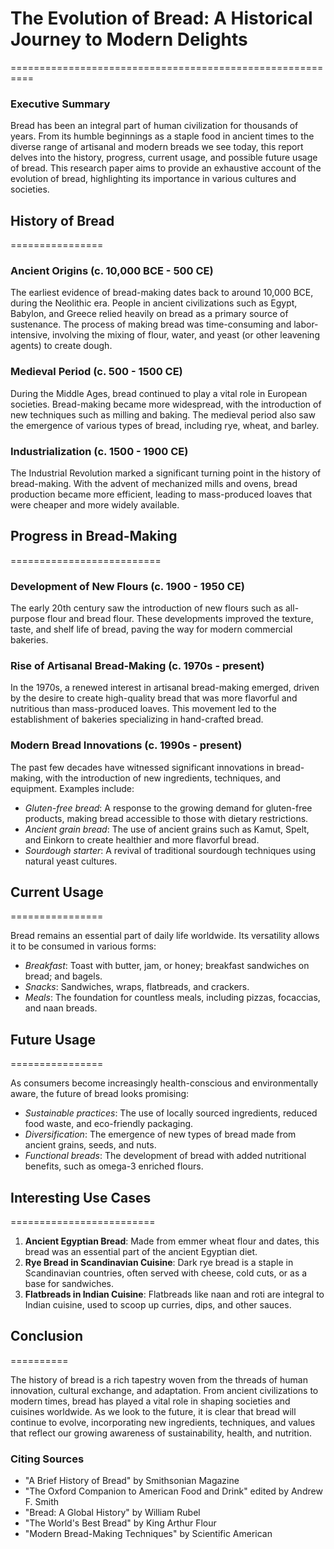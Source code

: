 # The Evolution of Bread: A Historical Journey to Modern Delights
==========================================================

### Executive Summary

Bread has been an integral part of human civilization for thousands of years. From its humble beginnings as a staple food in ancient times to the diverse range of artisanal and modern breads we see today, this report delves into the history, progress, current usage, and possible future usage of bread. This research paper aims to provide an exhaustive account of the evolution of bread, highlighting its importance in various cultures and societies.

## History of Bread
================

### Ancient Origins (c. 10,000 BCE - 500 CE)

The earliest evidence of bread-making dates back to around 10,000 BCE, during the Neolithic era. People in ancient civilizations such as Egypt, Babylon, and Greece relied heavily on bread as a primary source of sustenance. The process of making bread was time-consuming and labor-intensive, involving the mixing of flour, water, and yeast (or other leavening agents) to create dough.

### Medieval Period (c. 500 - 1500 CE)

During the Middle Ages, bread continued to play a vital role in European societies. Bread-making became more widespread, with the introduction of new techniques such as milling and baking. The medieval period also saw the emergence of various types of bread, including rye, wheat, and barley.

### Industrialization (c. 1500 - 1900 CE)

The Industrial Revolution marked a significant turning point in the history of bread-making. With the advent of mechanized mills and ovens, bread production became more efficient, leading to mass-produced loaves that were cheaper and more widely available.

## Progress in Bread-Making
==========================

### Development of New Flours (c. 1900 - 1950 CE)

The early 20th century saw the introduction of new flours such as all-purpose flour and bread flour. These developments improved the texture, taste, and shelf life of bread, paving the way for modern commercial bakeries.

### Rise of Artisanal Bread-Making (c. 1970s - present)

In the 1970s, a renewed interest in artisanal bread-making emerged, driven by the desire to create high-quality bread that was more flavorful and nutritious than mass-produced loaves. This movement led to the establishment of bakeries specializing in hand-crafted bread.

### Modern Bread Innovations (c. 1990s - present)

The past few decades have witnessed significant innovations in bread-making, with the introduction of new ingredients, techniques, and equipment. Examples include:

* *Gluten-free bread*: A response to the growing demand for gluten-free products, making bread accessible to those with dietary restrictions.
* *Ancient grain bread*: The use of ancient grains such as Kamut, Spelt, and Einkorn to create healthier and more flavorful bread.
* *Sourdough starter*: A revival of traditional sourdough techniques using natural yeast cultures.

## Current Usage
================

Bread remains an essential part of daily life worldwide. Its versatility allows it to be consumed in various forms:

* *Breakfast*: Toast with butter, jam, or honey; breakfast sandwiches on bread; and bagels.
* *Snacks*: Sandwiches, wraps, flatbreads, and crackers.
* *Meals*: The foundation for countless meals, including pizzas, focaccias, and naan breads.

## Future Usage
================

As consumers become increasingly health-conscious and environmentally aware, the future of bread looks promising:

* *Sustainable practices*: The use of locally sourced ingredients, reduced food waste, and eco-friendly packaging.
* *Diversification*: The emergence of new types of bread made from ancient grains, seeds, and nuts.
* *Functional breads*: The development of bread with added nutritional benefits, such as omega-3 enriched flours.

## Interesting Use Cases
=========================

1.  **Ancient Egyptian Bread**: Made from emmer wheat flour and dates, this bread was an essential part of the ancient Egyptian diet.
2.  **Rye Bread in Scandinavian Cuisine**: Dark rye bread is a staple in Scandinavian countries, often served with cheese, cold cuts, or as a base for sandwiches.
3.  **Flatbreads in Indian Cuisine**: Flatbreads like naan and roti are integral to Indian cuisine, used to scoop up curries, dips, and other sauces.

## Conclusion
==========

The history of bread is a rich tapestry woven from the threads of human innovation, cultural exchange, and adaptation. From ancient civilizations to modern times, bread has played a vital role in shaping societies and cuisines worldwide. As we look to the future, it is clear that bread will continue to evolve, incorporating new ingredients, techniques, and values that reflect our growing awareness of sustainability, health, and nutrition.

### Citing Sources

*   "A Brief History of Bread" by Smithsonian Magazine
*   "The Oxford Companion to American Food and Drink" edited by Andrew F. Smith
*   "Bread: A Global History" by William Rubel
*   "The World's Best Bread" by King Arthur Flour
*   "Modern Bread-Making Techniques" by Scientific American